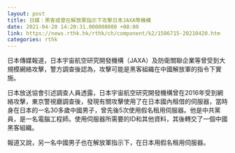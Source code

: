 ```yaml
---
layout: post
title: 日媒：黑客或曾在解放軍指示下攻擊日本JAXA等機構
date: 2021-04-20 14:20:31.000000000 +08:00
link: https://news.rthk.hk/rthk/ch/component/k2/1586715-20210420.htm
categories: rthk
---
```


日本傳媒報道，日本宇宙航空研究開發機構（JAXA）及防衛關聯企業等曾受到大規模網絡攻擊，警方調查後認為，攻擊可能是黑客組織在中國解放軍的指令下實施。

日本放送協會引述調查人員透露，日本宇宙航空研究開發機構曾在2016年受到網絡攻擊，東京警視廳調查後，發現有關攻擊使用了在日本國內租借的伺服器，當時身在日本的一名30多歲中國男子，曾先後5次使用假名租用伺服器。他是中共黨員，是一名電腦工程師。使用伺服器所需要的ID和其他資料，其後轉交了一個中國黑客組織。

報道又說，另一名中國男子也在解放軍指示下，在日本用假名租用伺服器。
